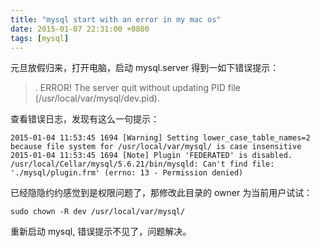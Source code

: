 ```yaml
---
title: "mysql start with an error in my mac os"
date: 2015-01-07 22:31:00 +0800
tags: [mysql]
---
```


元旦放假归来，打开电脑，启动 mysql.server 得到一如下错误提示：

> . ERROR! The server quit without updating PID file (/usr/local/var/mysql/dev.pid).

查看错误日志，发现有这么一句提示：

```
2015-01-04 11:53:45 1694 [Warning] Setting lower_case_table_names=2 because file system for /usr/local/var/mysql/ is case insensitive
2015-01-04 11:53:45 1694 [Note] Plugin 'FEDERATED' is disabled.
/usr/local/Cellar/mysql/5.6.21/bin/mysqld: Can't find file: './mysql/plugin.frm' (errno: 13 - Permission denied)
```

已经隐隐约约感觉到是权限问题了，那修改此目录的 owner 为当前用户试试：

```
sudo chown -R dev /usr/local/var/mysql/
```
重新启动 mysql, 错误提示不见了，问题解决。
